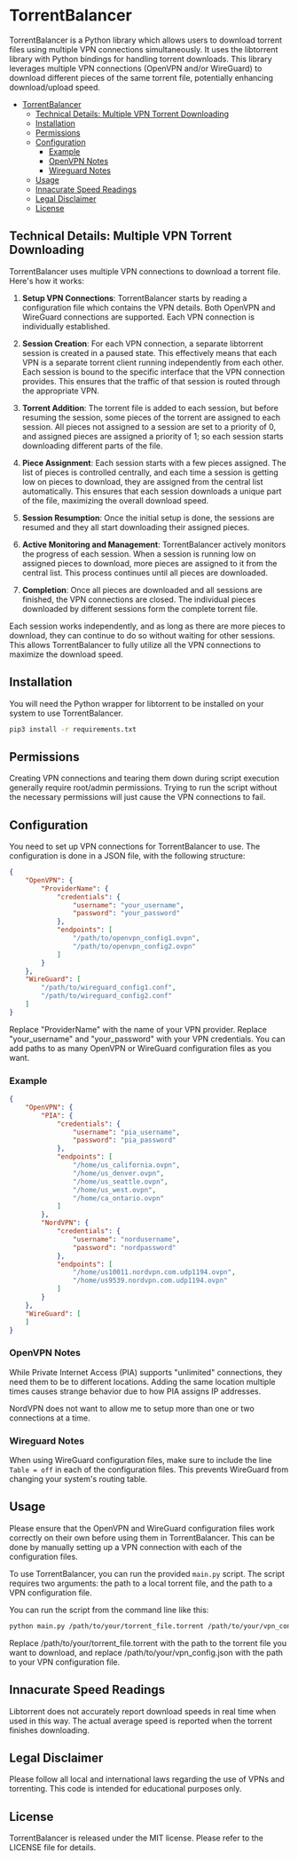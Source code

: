 # TorrentBalancer

TorrentBalancer is a Python library which allows users to download torrent files using multiple VPN connections simultaneously. It uses the libtorrent library with Python bindings for handling torrent downloads. This library leverages multiple VPN connections (OpenVPN and/or WireGuard) to download different pieces of the same torrent file, potentially enhancing download/upload speed.

- [TorrentBalancer](#torrentbalancer)
  - [Technical Details: Multiple VPN Torrent Downloading](#technical-details-multiple-vpn-torrent-downloading)
  - [Installation](#installation)
  - [Permissions](#permissions)
  - [Configuration](#configuration)
    - [Example](#example)
    - [OpenVPN Notes](#openvpn-notes)
    - [Wireguard Notes](#wireguard-notes)
  - [Usage](#usage)
  - [Innacurate Speed Readings](#innacurate-speed-readings)
  - [Legal Disclaimer](#legal-disclaimer)
  - [License](#license)


## Technical Details: Multiple VPN Torrent Downloading

TorrentBalancer uses multiple VPN connections to download a torrent file. Here's how it works:

1. **Setup VPN Connections**: TorrentBalancer starts by reading a configuration file which contains the VPN details. Both OpenVPN and WireGuard connections are supported. Each VPN connection is individually established.

2. **Session Creation**: For each VPN connection, a separate libtorrent session is created in a paused state. This effectively means that each VPN is a separate torrent client running independently from each other. Each session is bound to the specific interface that the VPN connection provides. This ensures that the traffic of that session is routed through the appropriate VPN.

3. **Torrent Addition**: The torrent file is added to each session, but before resuming the session, some pieces of the torrent are assigned to each session. All pieces not assigned to a session are set to a priority of 0, and assigned pieces are assigned a priority of 1; so each session starts downloading different parts of the file.

4. **Piece Assignment**: Each session starts with a few pieces assigned. The list of pieces is controlled centrally, and each time a session is getting low on pieces to download, they are assigned from the central list automatically. This ensures that each session downloads a unique part of the file, maximizing the overall download speed.

5. **Session Resumption**: Once the initial setup is done, the sessions are resumed and they all start downloading their assigned pieces.

6. **Active Monitoring and Management**: TorrentBalancer actively monitors the progress of each session. When a session is running low on assigned pieces to download, more pieces are assigned to it from the central list. This process continues until all pieces are downloaded.

7. **Completion**: Once all pieces are downloaded and all sessions are finished, the VPN connections are closed. The individual pieces downloaded by different sessions form the complete torrent file.

Each session works independently, and as long as there are more pieces to download, they can continue to do so without waiting for other sessions. This allows TorrentBalancer to fully utilize all the VPN connections to maximize the download speed.

## Installation
You will need the Python wrapper for libtorrent to be installed on your system to use TorrentBalancer.

```bash
pip3 install -r requirements.txt
```

## Permissions
Creating VPN connections and tearing them down during script execution generally require root/admin permissions. Trying to run the script without the necessary permissions will just cause the VPN connections to fail.

## Configuration
You need to set up VPN connections for TorrentBalancer to use. The configuration is done in a JSON file, with the following structure:

```json
{
    "OpenVPN": {
        "ProviderName": {
            "credentials": {
                "username": "your_username",
                "password": "your_password"
            },
            "endpoints": [
                "/path/to/openvpn_config1.ovpn",
                "/path/to/openvpn_config2.ovpn"
            ]
        }
    },
    "WireGuard": [
        "/path/to/wireguard_config1.conf",
        "/path/to/wireguard_config2.conf"
    ]
}
```

Replace "ProviderName" with the name of your VPN provider. Replace "your_username" and "your_password" with your VPN credentials. You can add paths to as many OpenVPN or WireGuard configuration files as you want.

### Example
```json
{
    "OpenVPN": {
        "PIA": {
            "credentials": {
                "username": "pia_username",
                "password": "pia_password"
            },
            "endpoints": [
                "/home/us_california.ovpn",
                "/home/us_denver.ovpn",
                "/home/us_seattle.ovpn",
                "/home/us_west.ovpn",
                "/home/ca_ontario.ovpn"
            ]
        },
        "NordVPN": {
            "credentials": {
                "username": "nordusername",
                "password": "nordpassword"
            },
            "endpoints": [
                "/home/us10011.nordvpn.com.udp1194.ovpn",
                "/home/us9539.nordvpn.com.udp1194.ovpn"
            ]
        }
    },
    "WireGuard": [
    ]
}

```

### OpenVPN Notes
While Private Internet Access (PIA) supports "unlimited" connections, they need them to be to different locations. Adding the same location multiple times causes strange behavior due to how PIA assigns IP addresses.

NordVPN does not want to allow me to setup more than one or two connections at a time.

### Wireguard Notes
When using WireGuard configuration files, make sure to include the line `Table = off` in each of the configuration files. This prevents WireGuard from changing your system's routing table.

## Usage
Please ensure that the OpenVPN and WireGuard configuration files work correctly on their own before using them in TorrentBalancer. This can be done by manually setting up a VPN connection with each of the configuration files.

To use TorrentBalancer, you can run the provided `main.py` script. The script requires two arguments: the path to a local torrent file, and the path to a VPN configuration file.

You can run the script from the command line like this:

```bash
python main.py /path/to/your/torrent_file.torrent /path/to/your/vpn_config.json
```

Replace /path/to/your/torrent_file.torrent with the path to the torrent file you want to download, and replace /path/to/your/vpn_config.json with the path to your VPN configuration file.

## Innacurate Speed Readings
Libtorrent does not accurately report download speeds in real time when used in this way. The actual average speed is reported when the torrent finishes downloading.

## Legal Disclaimer
Please follow all local and international laws regarding the use of VPNs and torrenting. This code is intended for educational purposes only.

## License
TorrentBalancer is released under the MIT license. Please refer to the LICENSE file for details.
